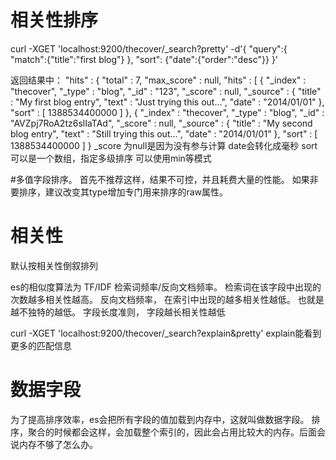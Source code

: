 # 相关性排序
curl -XGET 'localhost:9200/thecover/_search?pretty' -d'{
    "query":{
        "match":{"title":"first blog"}
    },
    "sort": {"date":{"order":"desc"}}
}'

返回结果中：
"hits" : {
    "total" : 7,
    "max_score" : null,
    "hits" : [ {
      "_index" : "thecover",
      "_type" : "blog",
      "_id" : "123",
      "_score" : null,
      "_source" : {
        "title" : "My first blog entry",
        "text" : "Just trying this out...",
        "date" : "2014/01/01"
      },
      "sort" : [ 1388534400000 ]
    }, {
      "_index" : "thecover",
      "_type" : "blog",
      "_id" : "AVZpj7RoA2tz6slIaTAd",
      "_score" : null,
      "_source" : {
        "title" : "My second blog entry",
        "text" : "Still trying this out...",
        "date" : "2014/01/01"
      },
      "sort" : [ 1388534400000 ]
    }
_score 为null是因为没有参与计算
date会转化成毫秒
sort 可以是一个数组，指定多级排序
可以使用min等模式

#多值字段排序。
首先不推荐这样，结果不可控，并且耗费大量的性能。
如果非要排序，建议改变其type增加专门用来排序的raw属性。

# 相关性
默认按相关性倒叙排列

es的相似度算法为 TF/IDF 检索词频率/反向文档频率。
    检索词在该字段中出现的次数越多相关性越高。
    反向文档频率， 在索引中出现的越多相关性越低。 也就是越不独特的越低。
    字段长度准则， 字段越长相关性越低
    
curl -XGET 'localhost:9200/thecover/_search?explain&pretty'
explain能看到更多的匹配信息

# 数据字段
为了提高排序效率，es会把所有字段的值加载到内存中，这就叫做数据字段。
排序，聚合的时候都会这样，会加载整个索引的，因此会占用比较大的内存。后面会说内存不够了怎么办。




